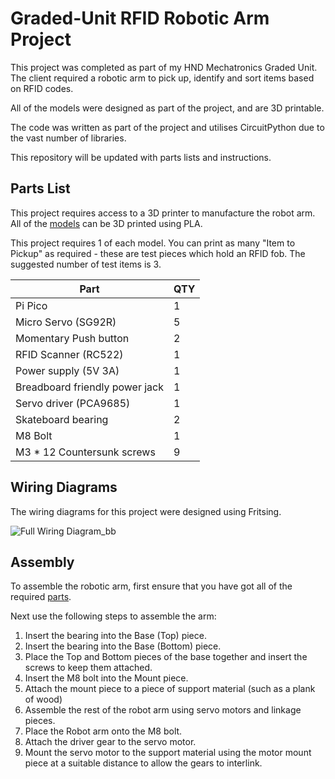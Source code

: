# Graded-Unit RFID Robotic Arm Project

This project was completed as part of my HND Mechatronics Graded Unit.  The client required a robotic arm to pick up, identify and sort items based on RFID codes.

All of the models were designed as part of the project, and are 3D printable.

The code was written as part of the project and utilises CircuitPython due to the vast number of libraries.

This repository will be updated with parts lists and instructions.

## Parts List
This project requires access to a 3D printer to manufacture the robot arm.  All of the [models](https://github.com/GRitchie1/Graded-Unit/tree/main/Models) can be 3D printed using PLA.

This project requires 1 of each model.  You can print as many "Item to Pickup" as required - these are test pieces which hold an RFID fob.  The suggested number of test items is 3.

| Part | QTY |
|------|-----|
| Pi Pico | 1 |
| Micro Servo (SG92R) | 5 |
| Momentary Push button | 2 |
| RFID Scanner (RC522) | 1 |
| Power supply (5V 3A) | 1 |
| Breadboard friendly power jack | 1 |
| Servo driver (PCA9685) | 1 |
| Skateboard bearing | 2 |
| M8 Bolt | 1 |
| M3 * 12 Countersunk screws | 9 |

## Wiring Diagrams
The wiring diagrams for this project were designed using Fritsing.

![Full Wiring Diagram_bb](https://user-images.githubusercontent.com/55364420/171039927-9715cc31-7c0a-4324-ab6b-2bb0fb3534cc.jpg)


## Assembly
To assemble the robotic arm, first ensure that you have got all of the required [parts](#Parts-List).

Next use the following steps to assemble the arm:
1. Insert the bearing into the Base (Top) piece. 
2. Insert the bearing into the Base (Bottom) piece.
3. Place the Top and Bottom pieces of the base together and insert the screws to keep them attached.
4. Insert the M8 bolt into the Mount piece.
5. Attach the mount piece to a piece of support material (such as a plank of wood)
6. Assemble the rest of the robot arm using servo motors and linkage pieces.
7. Place the Robot arm onto the M8 bolt.
8. Attach the driver gear to the servo motor.
9. Mount the servo motor to the support material using the motor mount piece at a suitable distance to allow the gears to interlink.
